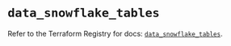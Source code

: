 # `data_snowflake_tables`

Refer to the Terraform Registry for docs: [`data_snowflake_tables`](https://registry.terraform.io/providers/snowflakedb/snowflake/2.6.0/docs/data-sources/tables).
